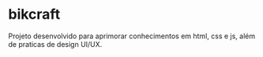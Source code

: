 # bikcraft
Projeto desenvolvido para aprimorar conhecimentos em html, css e js, além de praticas de design UI/UX.
